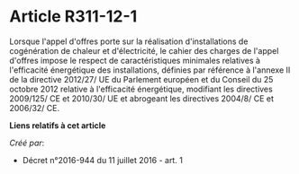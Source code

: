 # Article R311-12-1

Lorsque l'appel d'offres porte sur la réalisation d'installations de cogénération de chaleur et d'électricité, le cahier des
charges de l'appel d'offres impose le respect de caractéristiques minimales relatives à l'efficacité énergétique des
installations, définies par référence à l'annexe II de la directive 2012/27/ UE du Parlement européen et du Conseil du 25
octobre 2012 relative à l'efficacité énergétique, modifiant les directives 2009/125/ CE et 2010/30/ UE et abrogeant les
directives 2004/8/ CE et 2006/32/ CE.

**Liens relatifs à cet article**

_Créé par_:

  - Décret n°2016-944 du 11 juillet 2016 - art. 1
